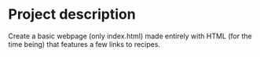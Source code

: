 # Project description

Create a basic webpage (only index.html) made entirely with HTML (for the time being) that features a few links to recipes.
